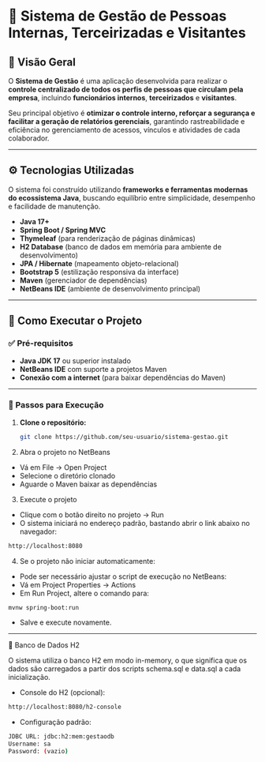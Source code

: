 # 🏢 Sistema de Gestão de Pessoas Internas, Terceirizadas e Visitantes

## 📘 Visão Geral

O **Sistema de Gestão** é uma aplicação desenvolvida para realizar o **controle centralizado de todos os perfis de pessoas que circulam pela empresa**, incluindo **funcionários internos**, **terceirizados** e **visitantes**.  

Seu principal objetivo é **otimizar o controle interno, reforçar a segurança e facilitar a geração de relatórios gerenciais**, garantindo rastreabilidade e eficiência no gerenciamento de acessos, vínculos e atividades de cada colaborador.

---

## ⚙️ Tecnologias Utilizadas

O sistema foi construído utilizando **frameworks e ferramentas modernas do ecossistema Java**, buscando equilíbrio entre simplicidade, desempenho e facilidade de manutenção.

- **Java 17+**
- **Spring Boot / Spring MVC**
- **Thymeleaf** (para renderização de páginas dinâmicas)
- **H2 Database** (banco de dados em memória para ambiente de desenvolvimento)
- **JPA / Hibernate** (mapeamento objeto-relacional)
- **Bootstrap 5** (estilização responsiva da interface)
- **Maven** (gerenciador de dependências)
- **NetBeans IDE** (ambiente de desenvolvimento principal)

---

## 🚀 Como Executar o Projeto

### ✅ Pré-requisitos

- **Java JDK 17** ou superior instalado  
- **NetBeans IDE** com suporte a projetos Maven  
- **Conexão com a internet** (para baixar dependências do Maven)

---

### 🔧 Passos para Execução

1. **Clone o repositório:**
   ```bash
   git clone https://github.com/seu-usuario/sistema-gestao.git
2. Abra o projeto no NetBeans
  - Vá em File → Open Project
  - Selecione o diretório clonado
  - Aguarde o Maven baixar as dependências

3. Execute o projeto
- Clique com o botão direito no projeto → Run
- O sistema iniciará no endereço padrão, bastando abrir o link abaixo no navegador:
``` bash
http://localhost:8080
```

4. Se o projeto não iniciar automaticamente:
- Pode ser necessário ajustar o script de execução no NetBeans:
- Vá em Project Properties → Actions
- Em Run Project, altere o comando para:
```bash
mvnw spring-boot:run
```
- Salve e execute novamente.

---

🧰 Banco de Dados H2

O sistema utiliza o banco H2 em modo in-memory, o que significa que os dados são carregados a partir dos scripts schema.sql e data.sql a cada inicialização.

- Console do H2 (opcional):

```bash
http://localhost:8080/h2-console
```

- Configuração padrão:
```bash
JDBC URL: jdbc:h2:mem:gestaodb
Username: sa
Password: (vazio)
```
